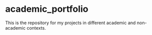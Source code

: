 # academic_portfolio
This is the repository for my projects in different academic and non-academic contexts.
